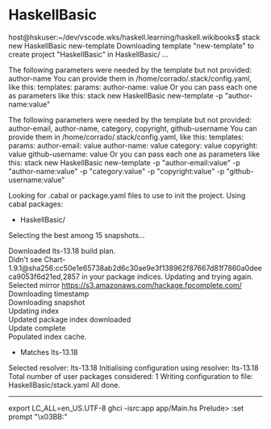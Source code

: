 # HaskellBasic


host@hskuser:~/dev/vscode.wks/haskell.learning/haskell.wikibooks$ stack new HaskellBasic new-template
Downloading template "new-template" to create project "HaskellBasic" in HaskellBasic/ ...

The following parameters were needed by the template but not provided: author-name
You can provide them in /home/corrado/.stack/config.yaml, like this:
templates:
  params:
    author-name: value
Or you can pass each one as parameters like this:
stack new HaskellBasic new-template -p "author-name:value"


The following parameters were needed by the template but not provided: author-email, author-name, category, copyright, github-username
You can provide them in /home/corrado/.stack/config.yaml, like this:
templates:
  params:
    author-email: value
    author-name: value
    category: value
    copyright: value
    github-username: value
Or you can pass each one as parameters like this:
stack new HaskellBasic new-template -p "author-email:value" -p "author-name:value" -p "category:value" -p "copyright:value" -p "github-username:value"

Looking for .cabal or package.yaml files to use to init the project.
Using cabal packages:
- HaskellBasic/

Selecting the best among 15 snapshots...

Downloaded lts-13.18 build plan.    
Didn't see Chart-1.9.1@sha256:cc50e1e65738ab2d6c30ae9e3f138962f87667d81f7860a0deeca9053f6d21ed,2857 in your package indices.
Updating and trying again.
Selected mirror https://s3.amazonaws.com/hackage.fpcomplete.com/                                 
Downloading timestamp                                                                            
Downloading snapshot                                                                             
Updating index                                                                                   
Updated package index downloaded                                                                 
Update complete                                                                                  
Populated index cache.    
* Matches lts-13.18

Selected resolver: lts-13.18
Initialising configuration using resolver: lts-13.18
Total number of user packages considered: 1
Writing configuration to file: HaskellBasic/stack.yaml
All done.

---------------------------------------------------------------------------------

export LC_ALL=en_US.UTF-8
ghci -isrc:app app/Main.hs
Prelude> :set prompt "\x03BB:"
